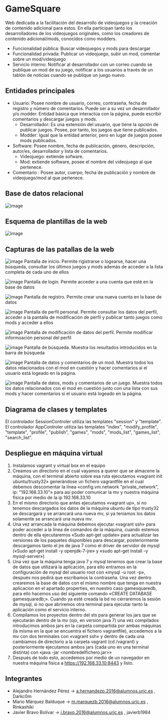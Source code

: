 # GameSquare

Web dedicada a la facilitación del desarrollo de videojuegos y la creación de contenido adicional para estos.
En ella participan tanto los desarrolladores de los videojuegos originales, como los creadores de contenido adicional/mods, conocidos como modders.

+ Funcionalidad pública: Buscar videojuegos y mods para descargar
+ Funcionalidad privada: Publicar un videojuego, subir un mod, comentar sobre un mod/videojuego
+ Servicio interno: Notificar al desarrollador con un correo cuando se publique un mod de su juego, notificar a los usuarios a través de un tablón de noticias cuando se publique un juego nuevo.

## Entidades principales

+ Usuario: Posee nombre de usuario, correo, contraseña, fecha de registro y número de comentarios. Puede ser a su vez un desarrollador y/o modder. Entidad básica que interactúa con la página, puede escribir comentarios y descargar juegos y mods.
  + Desarrollador: Es una extensión del usuario, que tiene la opción de publicar juegos. Posee, por tanto, los juegos que tiene publicados. 
  + Modder: Igual que la entidad anterior, pero en lugar de juegos posee mods publicados.
+ Software: Posee nombre, fecha de publicación, género, descripción, autor/es, desarrollador y lista de comentarios.
  + Videojuego: extiende sofware.
  + Mod: extiende software, posee el nombre del videojuego al que pertenece.
+ Comentario : Posee autor, cuerpo, fecha de publicación y nombre de videojuego/mod al que pertenece.

## Base de datos relacional

![image](Esquema_relacional_DAD.jpg)

## Esquema de plantillas de la web

![image](esquema_plantillas_DAD.jpg)

## Capturas de las patallas de la web
![image](screenshots/main.png)
Pantalla de inicio. Permite rigistrarse o logearse, hacer una búsqueda, consultar los últimos juegos y mods además de acceder a la lista completa de cada uno de ellos



![image](screenshots/login.png)
Pantalla de login. Permite acceder a una cuenta que esté en la base de datos



![image](screenshots/register.png)
Pantalla de registro. Permite crear una nueva cuenta en la base de datos



![image](screenshots/profile.png)
Pantalla de perfil personal. Permite consultar los datos del perfil, acceder a la pantalla de modificación de perfil y publicar tanto juegos como mods y acceder a ellos



![image](screenshots/modify_profile.png)
Pantalla de modificación de datos del perfil. Permite modificar informoación personal del perfil



![image](screenshots/search.png)
Pantalla de búsqueda. Muestra los resultados introducidos en la barra de búsqueda



![image](screenshots/mod.png)
Pantalla de datos y comentarios de un mod. Muestra todos los datos relacionados con el mod en cuestión y hacer comentarios si el usuario está logeado en la página.



![image](screenshots/game.png)
Pantalla de datos, mods y comentarios de un juego. Muestra todos los datos relacionados con el mod en cuestión junto con una lista con sus mods y hacer comentarios si el usuario está logeado en la página.

## Diagrama de clases y templates

El controlador SessionControler utiliza las templates "session" y "template".
El controlador AppControler utiliza las templates "index", "modify_profile", "template", "profile", "publish", "games", "mods", "mods_list", "games_list", "search_list".

## Despliegue en máquina virtual
1. Instalamos vagrant y virtual box en el equipo
2. Creamos un directorio en el cual vayamos a querer que se almacene la máquina, con el terminal abierto sobre esa ruta ejecutamos «vagrant init ubuntu/trusty32» generándose un fichero vagrantfile en el cual debemos descomentar la línea «config.vm.network "private_network", ip: "192.168.33.10"» para así poder comunicar la mv y nuestra máquina física por medio de la ip 192.168.33.10
3. En el mismo directorio que antes ejecutamos «vagrant up», si no tenemos descargados los datos de la máquina ubuntu de tipo trusty32 se descargará y se arrancará una nueva mv, si ya teniamos los datos solamente se arrancará una nueva mv.
4. Una vez arrancada la máquina debemos ejecutar «vagrant ssh» para poder acceder a la línea de comandos de la máquina, cuando estemos dentro de ella ejecutaremos «Sudo apt-get update» para actualizar las versiones de los paquetes disponibles para descargar, posteriormente descargamos tanto el jre de java 7 como el driver de servidor de mysql («Sudo apt-get install -y openjdk-7-jre» y «sudo apt-get install -y mysql-server»)
5. Una vez que la máquina tenga java 7 y mysql tenemos que crear la base de datos que utilizará la aplicación, para ello entramos en la configuración de mysql del usuario root con «mysql -u root -p», después nos pedirá que escribamos la contraseña. Una vez dentro crearemos la base de datos con el mismo nombre que tenga en nuestra aplicacion en el apartado properties, en nuestro caso gamesquaredb, para ello hacemos uso del siguiente comando «CREATE DATABASE gamesquaredb;». Cuando ya esté creada la bd no cerraremos la sesión de mysql, si no que abriremos otra terminal para ejecutar tanto la aplicación como el servicio interno.
6. Compilamos los proyectos dentro del sts para generar los jars que se ejecutarán dentro de la mv (ojo, en versión java 7) una vez compilados introducimos ambos jars en la carpeta compartida por ambas máquinas (la misma en la que se encuentra el fichero vagrantfile), accedemos a la mv con dos terminales con «vagrant ssh» y dentro de cada una cambiamos de directorio a la carpeta vagrant (cd /vagrant) y posteriormente ejecutamos ambos jars (cada uno en una terminal distinta) con «java -jar <nombredelfichero.jar>»
7. Después de todo esto, accedemos por medio de un navegador en nuestra máquina física a https://192.168.33.10:8443 y listo.

## Integrantes

+ Alejandro	Hernández Pérez -> a.hernandezp.2016@alumnos.urjc.es , Darkc0m
+ Mario	Márquez Balduque -> m.marquezb.2016@alumnos.urjc.es , Rinkashiki
+ Javier Bravo Bolívar ->	j.bravo.2016@alumnos.urjc.es , javierb1984
